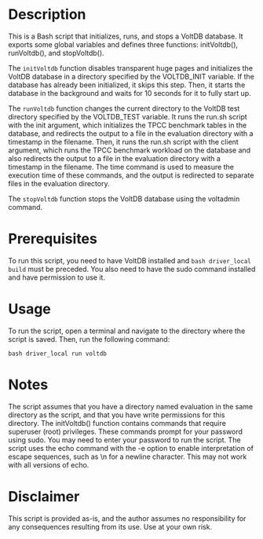 # Description
This is a Bash script that initializes, runs, and stops a VoltDB database. It exports some global variables and defines three functions: initVoltdb(), runVoltdb(), and stopVoltdb().

The `initVoltdb` function disables transparent huge pages and initializes the VoltDB database in a directory specified by the VOLTDB_INIT variable. If the database has already been initialized, it skips this step. Then, it starts the database in the background and waits for 10 seconds for it to fully start up.

The `runVoltdb` function changes the current directory to the VoltDB test directory specified by the VOLTDB_TEST variable. It runs the run.sh script with the init argument, which initializes the TPCC benchmark tables in the database, and redirects the output to a file in the evaluation directory with a timestamp in the filename. Then, it runs the run.sh script with the client argument, which runs the TPCC benchmark workload on the database and also redirects the output to a file in the evaluation directory with a timestamp in the filename. The time command is used to measure the execution time of these commands, and the output is redirected to separate files in the evaluation directory.

The `stopVoltdb` function stops the VoltDB database using the voltadmin command.

# Prerequisites
To run this script, you need to have VoltDB installed and `bash driver_local build` must be preceded. You also need to have the sudo command installed and have permission to use it.

# Usage
To run the script, open a terminal and navigate to the directory where the script is saved. Then, run the following command:
```
bash driver_local run voltdb
```

# Notes
The script assumes that you have a directory named evaluation in the same directory as the script, and that you have write permissions for this directory.
The initVoltdb() function contains commands that require superuser (root) privileges. These commands prompt for your password using sudo. You may need to enter your password to run the script.
The script uses the echo command with the -e option to enable interpretation of escape sequences, such as \n for a newline character. This may not work with all versions of echo.
# Disclaimer
This script is provided as-is, and the author assumes no responsibility for any consequences resulting from its use. Use at your own risk.
